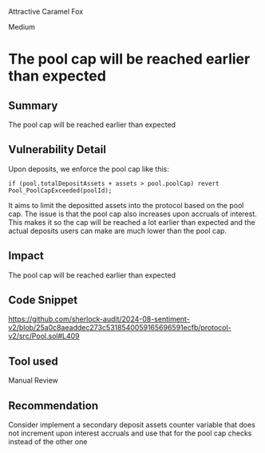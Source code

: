 Attractive Caramel Fox

Medium

# The pool cap will be reached earlier than expected

## Summary
The pool cap will be reached earlier than expected
## Vulnerability Detail
Upon deposits, we enforce the pool cap like this:
```solidity
if (pool.totalDepositAssets + assets > pool.poolCap) revert Pool_PoolCapExceeded(poolId);
```
It aims to limit the depositted assets into the protocol based on the pool cap. The issue is that the pool cap also increases upon accruals of interest. This makes it so the cap will be reached a lot earlier than expected and the actual deposits users can make are much lower than the pool cap.
## Impact
The pool cap will be reached earlier than expected
## Code Snippet
https://github.com/sherlock-audit/2024-08-sentiment-v2/blob/25a0c8aeaddec273c5318540059165696591ecfb/protocol-v2/src/Pool.sol#L409
## Tool used

Manual Review

## Recommendation
Consider implement a secondary deposit assets counter variable that does not increment upon interest accruals and use that for the pool cap checks instead of the other one
